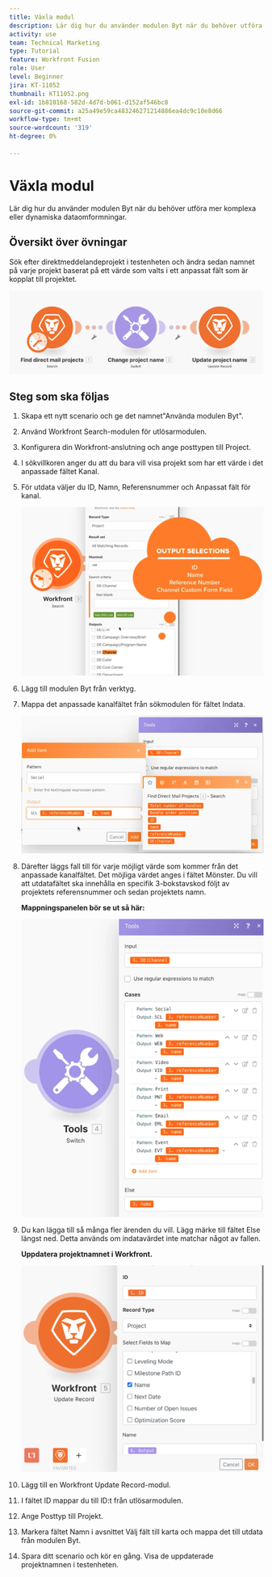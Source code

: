```yaml
---
title: Växla modul
description: Lär dig hur du använder modulen Byt när du behöver utföra mer komplexa eller dynamiska dataomformningar.
activity: use
team: Technical Marketing
type: Tutorial
feature: Workfront Fusion
role: User
level: Beginner
jira: KT-11052
thumbnail: KT11052.png
exl-id: 1b810168-582d-4d7d-b061-d152af546bc8
source-git-commit: a25a49e59ca483246271214886ea4dc9c10e8d66
workflow-type: tm+mt
source-wordcount: '319'
ht-degree: 0%

---
```


# Växla modul

Lär dig hur du använder modulen Byt när du behöver utföra mer komplexa eller dynamiska dataomformningar.

## Översikt över övningar

Sök efter direktmeddelandeprojekt i testenheten och ändra sedan namnet på varje projekt baserat på ett värde som valts i ett anpassat fält som är kopplat till projektet.

![Byt modul, bild 1](../12-exercises/assets/switch-module-walkthrough-1.png)

## Steg som ska följas

1. Skapa ett nytt scenario och ge det namnet&quot;Använda modulen Byt&quot;.
1. Använd Workfront Search-modulen för utlösarmodulen.
1. Konfigurera din Workfront-anslutning och ange posttypen till Project.
1. I sökvillkoren anger du att du bara vill visa projekt som har ett värde i det anpassade fältet Kanal.
1. För utdata väljer du ID, Namn, Referensnummer och Anpassat fält för kanal.

   ![Byt modul, bild 2](../12-exercises/assets/switch-module-walkthrough-2.png)

1. Lägg till modulen Byt från verktyg.
1. Mappa det anpassade kanalfältet från sökmodulen för fältet Indata.

   ![Byt modul, bild 3](../12-exercises/assets/switch-module-walkthrough-3.png)

1. Därefter läggs fall till för varje möjligt värde som kommer från det anpassade kanalfältet. Det möjliga värdet anges i fältet Mönster. Du vill att utdatafältet ska innehålla en specifik 3-bokstavskod följt av projektets referensnummer och sedan projektets namn.

   **Mappningspanelen bör se ut så här:**

   ![Byt modul, bild 4](../12-exercises/assets/switch-module-walkthrough-4.png)

1. Du kan lägga till så många fler ärenden du vill. Lägg märke till fältet Else längst ned. Detta används om indatavärdet inte matchar något av fallen.

   **Uppdatera projektnamnet i Workfront.**

   ![Byt modul, bild 5](../12-exercises/assets/switch-module-walkthrough-5.png)

1. Lägg till en Workfront Update Record-modul.
1. I fältet ID mappar du till ID:t från utlösarmodulen.
1. Ange Posttyp till Projekt.
1. Markera fältet Namn i avsnittet Välj fält till karta och mappa det till utdata från modulen Byt.
1. Spara ditt scenario och kör en gång. Visa de uppdaterade projektnamnen i testenheten.
